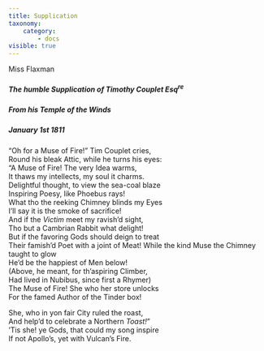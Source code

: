 ```yaml
---
title: Supplication
taxonomy:
    category:
        - docs
visible: true
---
```


<div class="author">Miss Flaxman</div>

##### The humble Supplication of Timothy Couplet Esq<sup>re</sup>   
##### From his Temple of the Winds   
##### January 1st 1811  
  
“Oh for a Muse of Fire!” Tim Couplet cries,  
Round his bleak Attic, while he turns his eyes:  
“A Muse of Fire! The very Idea warms,  
It thaws my intellects, my soul it charms.  
Delightful thought, to view the sea-coal blaze  
Inspiring Poesy, like Phoebus rays!  
What tho the reeking Chimney blinds my Eyes  
I’ll say it is the smoke of sacrifice!  
And if the *Victim* meet my ravish’d sight,  
Tho but a Cambrian Rabbit what delight!  
But if the favoring Gods should deign to treat  
Their famish’d Poet with a joint of Meat! 
While the kind Muse the Chimney taught to glow  
He’d be the happiest of Men below!  
(Above, he meant, for th’aspiring Climber,  
Had lived in Nubibus, since first a Rhymer)  
The Muse of Fire! She who her store unlocks  
For the famed Author of the Tinder box!  
  
She, who in yon fair City ruled the roast,  
And help’d to celebrate a Northern *Toast!*”  
’Tis she! ye Gods, that could my song inspire  
If not Apollo’s, yet with Vulcan’s Fire.